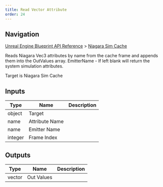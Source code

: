 ```yaml
---
title: Read Vector Attribute
order: 24
---
```

## Navigation

[Unreal Engine Blueprint API Reference](https://dev.epicgames.com/documentation/en-us/unreal-engine/BlueprintAPI) > [Niagara Sim Cache](https://dev.epicgames.com/documentation/en-us/unreal-engine/BlueprintAPI/NiagaraSimCache)

Reads Niagara Vec3 attributes by name from the cache frame and appends them into the OutValues array.
EmitterName - If left blank will return the system simulation attributes.

Target is Niagara Sim Cache

## Inputs

| Type | Name | Description |
| --- | --- | --- |
| object | Target |  |
| name | Attribute Name |  |
| name | Emitter Name |  |
| integer | Frame Index |  |

## Outputs

| Type | Name | Description |
| --- | --- | --- |
| vector | Out Values |  |
